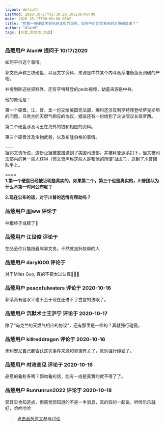 ```yaml
---
layout: default
Lastmod: 2020-10-17T02:38:29.106236+00:00
date: 2020-10-17T00:00:00.000Z
title: "在第一块硬盘内容已经证实的现在，如何平价郭文贵系的三块硬盘说？"
author: "AlanW"
tags: [川普,郭文贵,大选]
---
```



### 品葱用户 **AlanW** 提问于 10/17/2020
    
如何平价这个事情。  
  
郭文贵声称三块硬盘，以及文字资料，来源是中共某个内斗派系准备鱼死网破的产物。  
  
并提到除这些资料外，还有亨特拜登的pedo视频，幼童来源是中共。  
  
他的原话是：  
  
第一个硬盘，江、曾、孟一份交给美国司法部，爆料还涉及到亨特拜登哈萨克斯坦的问题，乌克兰的天燃气相应的协议，据说还有一份给到了众议院议长佩罗西。  
  
第二个硬盘涉及习王在海外的钱和相应的资料。  
  
第三个硬盘涉及生物武器，以及布隆伯格的事情。  
  
\----  
据郭文贵所说，这份证据被直接送到了美国司法部，并被拜登派系扣下，但又被司法部内的另一些人获得（郭文贵声称这些人是和他的所谓“战友”），送到了川普团队手上。  
  
\====  
**1.第一个硬盘已经被证明是真实的，如果第二个，第三个也是真实的，川普团队为什么不第一时间公布呢？**  
  
**2.现在公布的话，对于川普的选情有帮助吗？**
    
                

### 品葱用户 **jjjjww** 评论于 
        
神棍终于成精了🤣
        
                

### 品葱用户 **江世俊** 评论于 
        
在品葱你只能跟着骂郭文贵，不然就是蚂蚁帮的人
        
                

### 品葱用户 **daryl000** 评论于 
        
对于Miles Guo, 真的不要太过认真🤣🤣🤣
        
                

### 品葱用户 **peacefulwaters** 评论于 2020-10-16
        
郭系真有这水平也不至于现在还进不了白宫的法眼了。
        
                

### 品葱用户 **沉默术士王沪宁** 评论于 2020-10-17
        
除了“乌克兰的天燃气相应的协议”，还有那里是一样的？真就强行碰瓷。
        
                

### 品葱用户 **killreddragon** 评论于 2020-10-16
        
朱利安尼自己都否认这次事件来源和郭骗有关了，就别强行碰瓷了。
        
                

### 品葱用户 **时政高见** 评论于 2020-10-16
        
品葱的龜粉多嗎？郭吻龜的話，能有一成是真實的就不得了了。
        
                

### 品葱用户 **Runrunrun2022** 评论于 2020-10-18
        
郭其实也知道点，但感觉郭知道的不是一手消息，真的假的一起说，听听乐乐就好，哈哈哈哈
        
                





> [点击品葱原文参与讨论](https://pincong.rocks/question/32340)

